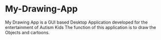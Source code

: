 # My-Drawing-App
My Drawing App is a GUI based Desktop Application developed for the entertainment of Autism Kids The function of this application is to draw the Objects and cartoons.
